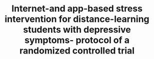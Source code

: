 --- 
abstract: '' 
authors: 
 - M Harrer
 -  J Apolinário-Hagen
 -  L Fritsche
 -  M Drüge
 -  L Krings
 -  K Beck
 -  ...
doi: '' 
featured: false 
publication: '*Frontiers in psychiatry*, 127' 
publication_short: '' 
publishDate: '2019-01-01' 
title: 'Internet-and app-based stress intervention for distance-learning students with depressive symptoms- protocol of a randomized controlled trial' 
url_code: '' 
url_dataset: '' 
url_pdf: '' 
url_poster: '' 
url_project: '' 
url_slides: '' 
url_source: '' 
url_video: '' 
---